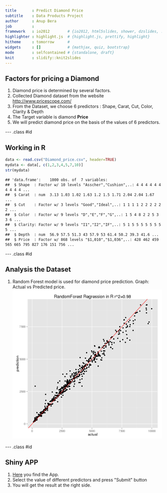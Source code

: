 ```yaml
---
title       : Predict Diamond Price 
subtitle    : Data Products Project 
author      : Anup Bera
job         : 
framework   : io2012        # {io2012, html5slides, shower, dzslides, ...}
highlighter : highlight.js  # {highlight.js, prettify, highlight}
hitheme     : tomorrow      # 
widgets     : []            # {mathjax, quiz, bootstrap}
mode        : selfcontained # {standalone, draft}
knit        : slidify::knit2slides
---
```


## Factors for pricing a Diamond     
      
1. Diamond price is determined by several factors.
2. Collected Diamond dataset from the website http://www.pricescope.com/ 
3. From the Dataset, we choose 6 predictors : Shape, Carat, Cut, Color, Clarity & Depth
4. The Target variable is diamond **Price**
5. We will predict diamond price on the basis of the values of 6 predictors.

--- .class #id 

## Working in R

```r
data <- read.csv("Diamond_price.csv", header=TRUE)   
mydata <- data[, c(1,2,3,4,5,7,10)]     
str(mydata)      
```

```
## 'data.frame':	1000 obs. of  7 variables:
##  $ Shape  : Factor w/ 10 levels "Asscher","Cushion",..: 4 4 4 4 4 4 4 4 4 4 ...
##  $ Carat  : num  3.13 1.03 1.02 1.63 1.2 1.5 1.71 2.04 2.04 1.67 ...
##  $ Cut    : Factor w/ 3 levels "Good","Ideal",..: 1 1 1 1 2 2 2 2 2 2 ...
##  $ Color  : Factor w/ 9 levels "D","E","F","G",..: 1 5 4 8 2 2 5 3 3 6 ...
##  $ Clarity: Factor w/ 9 levels "I1","I2","IF",..: 5 1 5 5 5 5 5 5 5 5 ...
##  $ Depth  : num  56.9 57.5 51.3 43 57.9 53 61.4 50.2 39.3 41.6 ...
##  $ Price  : Factor w/ 868 levels "$1,010","$1,036",..: 428 462 459 565 665 795 827 176 151 756 ...
```

--- .class #id 

## Analysis the Dataset

1. Random Forest model is used for diamond price prediction. Graph: Actual vs Predicted price.
![plot of chunk unnamed-chunk-2](assets/fig/unnamed-chunk-2-1.png) 

--- .class #id 

## Shiny APP
    
     
1. [Here](https://anupb08.shinyapps.io/DataProducts) you find the App.
2. Select the value of different predictors and press "Submit" button
3. You will get the result at the right side.




